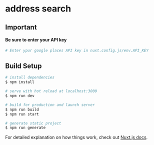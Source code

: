 # address search

## Important
#### Be sure to enter your API key

```bash
# Enter ypur google places API key in nuxt.config.js/env.API_KEY
```

## Build Setup

```bash
# install dependencies
$ npm install

# serve with hot reload at localhost:3000
$ npm run dev

# build for production and launch server
$ npm run build
$ npm run start

# generate static project
$ npm run generate
```

For detailed explanation on how things work, check out [Nuxt.js docs](https://nuxtjs.org).
